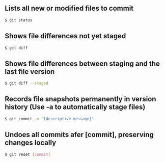 ## Lists all new or modified files to commit
```bash
$ git status
```
## Shows file differences not yet staged
```bash
$ git diff
```
## Shows file differences between staging and the last file version
```bash
$ git diff --staged
```
## Records file snapshots permanently in version history (Use -a to automatically stage files)
```bash
$ git commit -m "[descriptive message]"
```
## Undoes all commits afer [commit], preserving changes locally
```bash
$ git reset [commit]
```
